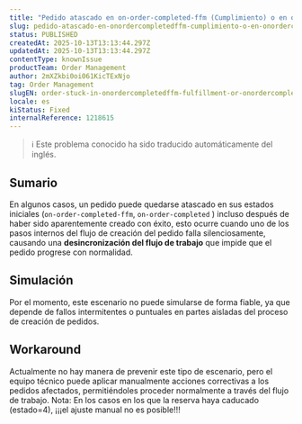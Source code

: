 ```yaml
---
title: "Pedido atascado en on-order-completed-ffm (Cumplimiento) o en on-order-completed (Mercado) incluso después de una creación correcta (isCompleted: true)"
slug: pedido-atascado-en-onordercompletedffm-cumplimiento-o-en-onordercompleted-mercado-incluso-despues-de-una-creacion-correcta-iscompleted-true
status: PUBLISHED
createdAt: 2025-10-13T13:13:44.297Z
updatedAt: 2025-10-13T13:13:44.297Z
contentType: knownIssue
productTeam: Order Management
author: 2mXZkbi0oi061KicTExNjo
tag: Order Management
slugEN: order-stuck-in-onordercompletedffm-fulfillment-or-onordercompleted-marketplace-even-after-successful-creation-iscompleted-true
locale: es
kiStatus: Fixed
internalReference: 1218615
---
```



>ℹ️ Este problema conocido ha sido traducido automáticamente del inglés.

## Sumario


En algunos casos, un pedido puede quedarse atascado en sus estados iniciales (`on-order-completed-ffm`, `on-order-completed` ) incluso después de haber sido aparentemente creado con éxito, esto ocurre cuando uno de los pasos internos del flujo de creación del pedido falla silenciosamente, causando una **desincronización del flujo de trabajo** que impide que el pedido progrese con normalidad.



## Simulación


Por el momento, este escenario no puede simularse de forma fiable, ya que depende de fallos intermitentes o puntuales en partes aisladas del proceso de creación de pedidos.



## Workaround


Actualmente no hay manera de prevenir este tipo de escenario, pero el equipo técnico puede aplicar manualmente acciones correctivas a los pedidos afectados, permitiéndoles proceder normalmente a través del flujo de trabajo.
Nota: En los casos en los que la reserva haya caducado (estado=4), ¡¡¡el ajuste manual no es posible!!!




